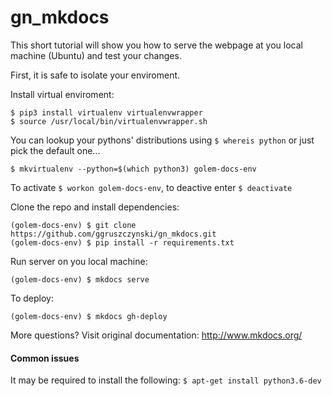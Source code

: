 # gn_mkdocs

This short tutorial will show you how to serve the webpage at you local machine (Ubuntu) and test your changes.

First, it is safe to isolate your enviroment.

Install virtual enviroment: 
```
$ pip3 install virtualenv virtualenvwrapper
$ source /usr/local/bin/virtualenvwrapper.sh
```
You can lookup your pythons' distributions using `$ whereis python` or just pick the default one...

```$ mkvirtualenv --python=$(which python3) golem-docs-env```

To activate `$ workon golem-docs-env`, to deactive enter `$ deactivate`

Clone the repo and install dependencies:

```
(golem-docs-env) $ git clone https://github.com/ggruszczynski/gn_mkdocs.git
(golem-docs-env) $ pip install -r requirements.txt
```

Run server on you local machine:

```(golem-docs-env) $ mkdocs serve```

To deploy:

```(golem-docs-env) $ mkdocs gh-deploy```

More questions? Visit original documentation: http://www.mkdocs.org/

#### Common issues
It may be required to install the following: `$ apt-get install python3.6-dev`
